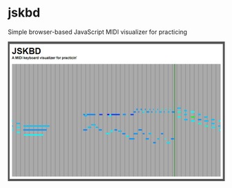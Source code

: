 # jskbd
Simple browser-based JavaScript MIDI visualizer for practicing

![Screenshot](screenshot.png?raw=true "Screenshot")
